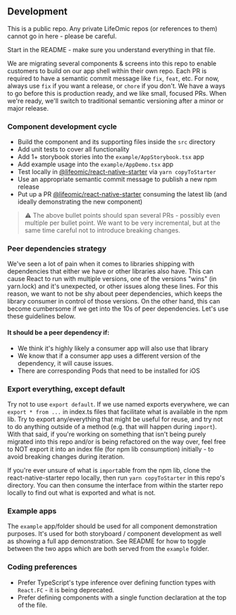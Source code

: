 ## Development

This is a public repo. Any private LifeOmic repos (or references to them) cannot
go in here - please be careful.

Start in the README - make sure you understand everything in that file.

We are migrating several components & screens into this repo to enable customers
to build on our app shell within their own repo. Each PR is required to have a
semantic commit message like `fix`, `feat`, etc. For now, always use `fix` if
you want a release, or `chore` if you don't. We have a ways to go before this is
production ready, and we like small, focused PRs. When we're ready, we'll switch
to traditional semantic versioning after a minor or major release.

### Component development cycle

- Build the component and its supporting files inside the `src` directory
- Add unit tests to cover all functionality
- Add 1+ storybook stories into the `example/AppStorybook.tsx` app
- Add example usage into the `example/AppDemo.tsx` app
- Test locally in [@lifeomic/react-native-starter] via `yarn copyToStarter`
- Use an appropriate semantic commit message to publish a new npm release
- Put up a PR [@lifeomic/react-native-starter] consuming the latest lib (and
  ideally demonstrating the new component)

> :warning: The above bullet points should span several PRs - possibly even
> multiple per bullet point. We want to be very incremental, but at the same
> time careful not to introduce breaking changes.

### Peer dependencies strategy

We've seen a lot of pain when it comes to libraries shipping with dependencies
that either we have or other libraries also have. This can cause React to run
with multiple versions, one of the versions "wins" (in yarn.lock) and it's
unexpected, or other issues along these lines. For this reason, we want to not
be shy about peer dependencies, which keeps the library consumer in control of
those versions. On the other hand, this can become cumbersome if we get into the
10s of peer dependencies. Let's use these guidelines below.

#### It should be a peer dependency if:

- We think it's highly likely a consumer app will also use that library
- We know that if a consumer app uses a different version of the dependency, it
  will cause issues.
- There are corresponding Pods that need to be installed for iOS

### Export everything, except default

Try not to use `export default`. If we use named exports everywhere, we can
`export * from ...` in index.ts files that facilitate what is available in the
npm lib. Try to export any/everything that might be useful for reuse, and try
not to do anything outside of a method (e.g. that will happen during `import`).
With that said, if you're working on something that isn't being purely migrated
into this repo and/or is being refactored on the way over, feel free to NOT
export it into an index file (for npm lib consumption) initially - to avoid
breaking changes during iteration.

If you're ever unsure of what is `import`able from the npm lib, clone the
react-native-starter repo locally, then run `yarn copyToStarter` in this repo's
directory. You can then consume the interface from within the starter repo
locally to find out what is exported and what is not.

### Example apps

The `example` app/folder should be used for all component demonstration
purposes. It's used for both storyboard / component development as well as
showing a full app demonstration. See README for how to toggle between the two
apps which are both served from the `example` folder.

### Coding preferences

- Prefer TypeScript's type inference over defining function types with
  `React.FC` - it is being deprecated.
- Prefer defining components with a single function declaration at the top of
  the file.

[@lifeomic/react-native-starter]:
  https://github.com/lifeomic/react-native-starter

